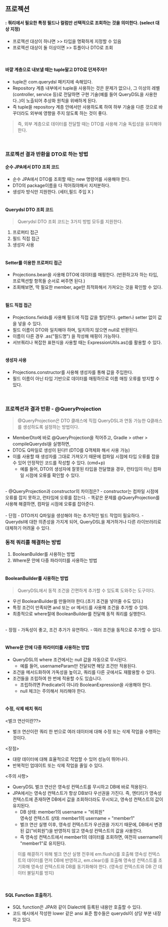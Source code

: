 ## 프로젝션 
#### : 쿼리에서 필요한 특정 필드나 컬럼만 선택적으로 조회하는 것을 의미한다. (select 대상 지정)

- 프로젝션 대상이 하나면 >> 타입을 명확하게 지정할 수 있음
- 프로젝션 대상이 둘 이상이면 >> 튜플이나 DTO로 조회 

<br/>

#### 바깥 계층으로 내보낼 때는 tuple말고 DTO로 던져주자!!
- tuple은 com.querydsl 패키지에 속해있다.
- Repository 계층 내부에서 tuple을 사용하는 것은 문제가 없으나, 그 이상의 레벨 (controller, service 등)로 전달하면 구현 기술(예를 들어 QueryDSL을 사용한다..)이 노출되어 추상화 원칙을 위배하게 된다.
- 즉 tuple을 repository 계층 안에서만 사용하도록 하여 하부 기술을 다른 것으로 바꾸더라도 외부에 영향을 주지 않도록 하는 것이 좋다.
>즉, 외부 계층으로 데이터를 전달할 때는 DTO를 사용해 기술 독립성을 유지해야 한다.

<br/>

### 프로젝션 결과 반환을 DTO로 하는 방법

#### 순수 JPA에서 DTO 조회 코드
- 순수 JPA에서 DTO를 조회할 때는 new 명령어를 사용해야 한다.
- DTO의 package이름을 다 적어줘야해서 지저분하다.
- 생성자 방식만 지원한다. (세터,필드 주입 X ) <br/>
  <br/>

#### Querydsl DTO 조회 코드
> Querydsl DTO 조회 코드는 3가지 방법 모두를 지원한다.
1. 프로퍼티 접근
2. 필드 직접 접근
3. 생성자 사용 
   <br> <br>

#### Setter를 이용한 프로퍼티 접근
- Projections.bean을 사용해 DTO에 데이터를 매핑한다. (반환하고자 하는 타입, 프로젝션할 항목들 순서로 써주면 된다.)
- 조회해보면, 딱 필요한 member, age만 최적화해서 가져오는 것을 확인할 수 있다.
  <br> <br>

#### 필드 직접 접근
- Projections.fields를 사용해 필드에 직접 값을 할당한다. getter나 setter 없이 값을 넣을 수 있다.
- 필드 이름이 DTO와 일치해야 하며, 일치하지 않으면 null로 반환된다. 
- 이름이 다른 경우 .as("필드명") 을 작성해 매핑이 가능하다.
- 서브쿼리나 복잡한 표현식을 사용할 때는 ExpressionUtils.as()를 활용할 수 있다.
<br><br>

#### 생성자 사용
- Projections.constructor를 사용해 생성자를 통해 값을 주입한다.
- 필드 이름이 아닌 타입 기반으로 데이터를 매핑하므로 이름 매칭 오류를 방지할 수 있다.

<br/>

### 프로젝션과 결과 반환 - @QueryProjection
>@QueryProjection은 DTO 클래스에 직접 QueryDSL과 연동 가능한 Q클래스를 생성하도록 설정하는 방법이다.
- MemberDto에 바로 @QueryProjection을 적어주고, Gradle > other > compileQuerydsl을 실행하면,
- DTO도 Q파일로 생성이 된다!! (DTO를 Q객체화 해서 사용 가능)
- 이를 사용할 때 생성자를 그대로 가져오기 때문에 컴파일 시점에 타입 오류를 잡을 수 있어 안정적인 코드를 작성할 수 있다. (cmd+p) 
  - 예를 들어, DTO의 생성자에 잘못된 타입을 전달했을 경우, 런타임이 아닌 컴파일 시점에 오류를 확인할 수 있다.
<br>
- @QueryProjection과 constructor의 차이점은?
  - constructor는 컴파일 시점에 오류를 잡지 못하고, 런타임에 오류를 잡는다.
  - 똑같은 문제를 @QueryProjection를 사용해 해결하면, 컴파일 시점에 오류를 잡아준다. <br>
<br>
- 단점
  - DTO까지 Q파일을 생성해야 하는 추가적인 빌드 작업이 필요하다.
  - Querydsl에 대한 의존성을 가지게 되어, QueryDSL을 제거하거나 다른 라이브러리로 대체하기 어려울 수 있다.

<br/>

### 동적 쿼리를 해결하는 방법
1. BooleanBuilder를 사용하는 방법
2. Where문 안에 다중 파라미터를 사용하는 방법<br>
   <br>

#### BooleanBuilder를 사용하는 방법
>QueryDSL에서 동적 조건을 간편하게 추가할 수 있도록 도와주는 도구이다.
- 우선 BooleanBuilder를 만들어야 한다.(초기 조건을 넣어줄 수도 있다.)
- 특정 조건이 만족되면 and 또는 or 메서드를 사용해 조건을 추가할 수 있따.
- 최종적으로 where절에 BooleanBuilder를 전달해 동적 쿼리를 실행한다. <br>
<br>
- 장점
  - 가독성이 좋고, 조건 추가가 유연하다.
  - 여러 조건을 동적으로 추가할 수 있다.<br>
    <br>

#### Where문 안에 다중 파라미터를 사용하는 방법
- QueryDSL의 where 조건에서는 null 값을 자동으로 무시된다.
  - 예를 들어, usernameParam만 전달되면 해당 조건만 적용된다.
- 조건을 메서드화하여 가독성을 높이고, 쿼리를 다른 곳에서도 재활용할 수 있다. 
- 조건들을 조립하여 한 번에 적용할 수도 있습니다.
  - 조립하려면 Predicate이 아니라 BooleanExpression을 사용해야 한다.
  - null 체크는 주의해서 처리해야 한다.<br>
    <br>

#### 수정, 삭제 배치 쿼리
<벌크 연산이란??>
- 벌크 연산이란 쿼리 한 번으로 여러 데이터에 대해 수정 또는 삭제 작업을 수행하는 것이다.

<장점>
- 대량 데이터에 대해 효율적으로 작업할 수 있어 성능이 뛰어나다.
- 반복적인 업데이트 또는 삭제 작업을 줄일 수 있다.

<주의 사항>
- QueryDSL 벌크 연산은 영속성 컨텍스트를 무시하고 DB에 바로 적용된다.
- JPA에서는 영속성 컨텍스트가 항상 DB보다 우선권을 가진다. 즉, 엔티티가 영속성 컨텍스트에 존재하면 DB에서 값을 조회하더라도 무시되고, 영속성 컨텍스트의 값이 유지된다.
  - DB 상태:
    member1의 username = "비회원" <br/>
    영속성 컨텍스트 상태: member1의 username = "member1"
  - 벌크 연산 실행 이후, 영속성 컨텍스트가 우선권을 가지기 때문에, DB에서 변경된 값("비회원")을 반영하지 않고 영속성 컨텍스트의 값을 사용한다.
  - 즉 영속성 컨텍스트에서 member1의 데이터를 조회하면, 여전히 username이 "member1"로 유지된다.
> 이를 해결하기 위해 벌크 연산 실행 전후에 em.flush()를 호출해 영속성 컨텍스트의 데이터를 먼저 DB에 반영하고, em.clear()를 호출해 영속성 컨텍스트를 초기화해 영속성 컨텍스트와 DB를 동기화해야 한다. (영속성 컨텍스트와 DB 간 데이터 불일치를 방지) <br>

<br>

#### SQL Function 호출하기.
- SQL function은 JPA와 같이 Dialect에 등록된 내용만 호출할 수 있다.
- 코드 예시에서 작성한 lower 같은 ansi 표준 함수들은 querydsl이 상당 부분 내장하고 있다.

